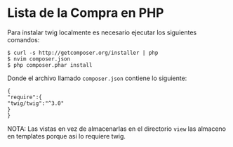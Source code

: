 # Lista de la Compra en PHP

Para instalar twig localmente es necesario ejecutar los siguientes comandos:

	$ curl -s http://getcomposer.org/installer | php
	$ nvim composer.json
	$ php composer.phar install

Donde el archivo llamado `composer.json` contiene lo siguiente:
	
	{
	"require":{
	"twig/twig":"^3.0"
	}
	}

NOTA: Las vistas en vez de almacenarlas en el directorio `view` las almaceno en templates porque asi lo requiere twig.
